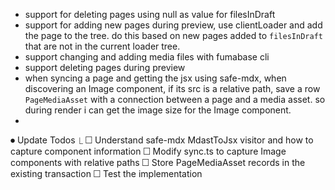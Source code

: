 - support for deleting pages using null as value for filesInDraft
- support for adding new pages during preview, use clientLoader and add the page to the tree. do this based on new pages added to `filesInDraft` that are not in the current loader tree.
- support changing and adding media files with fumabase cli
- support deleting pages during preview
- when syncing a page and getting the jsx using safe-mdx, when discovering an Image component, if its src is a relative path, save a row `PageMediaAsset` with a connection between a page and a media asset. so during render i can get the image size for the Image component.
-




⏺ Update Todos
  ⎿ ☐ Understand safe-mdx MdastToJsx visitor and how to capture component information
     ☐ Modify sync.ts to capture Image components with relative paths
     ☐ Store PageMediaAsset records in the existing transaction
     ☐ Test the implementation
